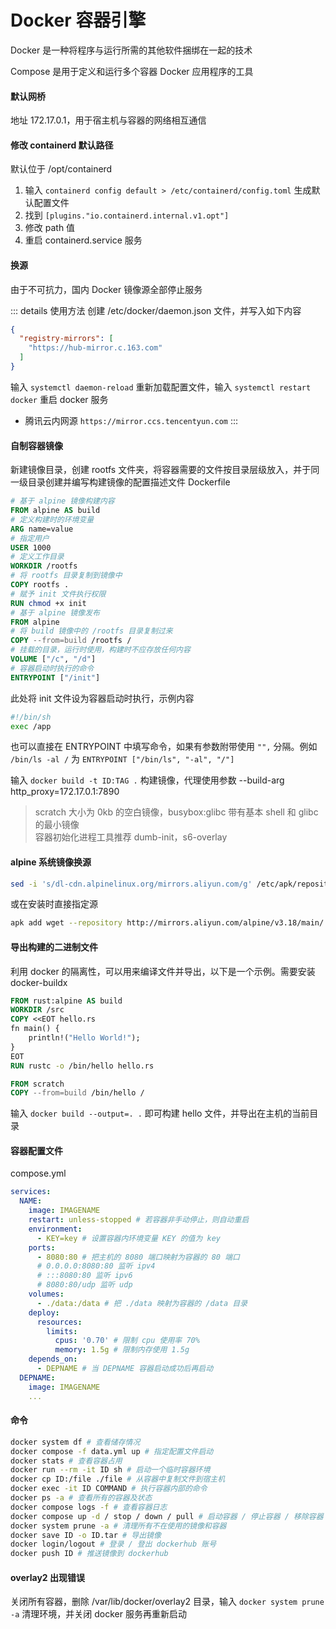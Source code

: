 # Docker 容器引擎

Docker 是一种将程序与运行所需的其他软件捆绑在一起的技术

Compose 是用于定义和运行多个容器 Docker 应用程序的工具

#### 默认网桥

地址 172.17.0.1，用于宿主机与容器的网络相互通信

#### 修改 containerd 默认路径

默认位于 /opt/containerd

1. 输入 `containerd config default > /etc/containerd/config.toml` 生成默认配置文件
2. 找到 `[plugins."io.containerd.internal.v1.opt"]`
3. 修改 path 值
4. 重启 containerd.service 服务

#### 换源

由于不可抗力，国内 Docker 镜像源全部停止服务

::: details 使用方法
创建 /etc/docker/daemon.json 文件，并写入如下内容

```json
{
  "registry-mirrors": [
    "https://hub-mirror.c.163.com"
  ]
}
```

输入 `systemctl daemon-reload` 重新加载配置文件，输入 `systemctl restart docker` 重启 docker 服务

- 腾讯云内网源 `https://mirror.ccs.tencentyun.com`
:::

#### 自制容器镜像

新建镜像目录，创建 rootfs 文件夹，将容器需要的文件按目录层级放入，并于同一级目录创建并编写构建镜像的配置描述文件 Dockerfile

```dockerfile
# 基于 alpine 镜像构建内容
FROM alpine AS build
# 定义构建时的环境变量
ARG name=value
# 指定用户
USER 1000
# 定义工作目录
WORKDIR /rootfs
# 将 rootfs 目录复制到镜像中
COPY rootfs .
# 赋予 init 文件执行权限
RUN chmod +x init
# 基于 alpine 镜像发布
FROM alpine
# 将 build 镜像中的 /rootfs 目录复制过来
COPY --from=build /rootfs /
# 挂载的目录，运行时使用，构建时不应存放任何内容
VOLUME ["/c", "/d"]
# 容器启动时执行的命令
ENTRYPOINT ["/init"]
```

此处将 init 文件设为容器启动时执行，示例内容

```sh
#!/bin/sh
exec /app
```

也可以直接在 ENTRYPOINT 中填写命令，如果有参数附带使用 `"",` 分隔。例如 `/bin/ls -al /` 为 `ENTRYPOINT ["/bin/ls", "-al", "/"]`

输入 `docker build -t ID:TAG .` 构建镜像，代理使用参数 --build-arg http_proxy=172.17.0.1:7890

> scratch 大小为 0kb 的空白镜像，busybox:glibc 带有基本 shell 和 glibc 的最小镜像  
> 容器初始化进程工具推荐 dumb-init，s6-overlay

#### alpine 系统镜像换源

```sh
sed -i 's/dl-cdn.alpinelinux.org/mirrors.aliyun.com/g' /etc/apk/repositories
```

或在安装时直接指定源

```sh
apk add wget --repository http://mirrors.aliyun.com/alpine/v3.18/main/
```

#### 导出构建的二进制文件

利用 docker 的隔离性，可以用来编译文件并导出，以下是一个示例。需要安装 docker-buildx

```dockerfile
FROM rust:alpine AS build
WORKDIR /src
COPY <<EOT hello.rs
fn main() {
    println!("Hello World!");
}
EOT
RUN rustc -o /bin/hello hello.rs

FROM scratch
COPY --from=build /bin/hello /
```

输入 `docker build --output=. .` 即可构建 hello 文件，并导出在主机的当前目录

#### 容器配置文件

compose.yml

```yml
services:
  NAME:
    image: IMAGENAME
    restart: unless-stopped # 若容器非手动停止，则自动重启
    environment:
      - KEY=key # 设置容器内环境变量 KEY 的值为 key
    ports:
      - 8080:80 # 把主机的 8080 端口映射为容器的 80 端口
      # 0.0.0.0:8080:80 监听 ipv4
      # :::8080:80 监听 ipv6
      # 8080:80/udp 监听 udp
    volumes:
      - ./data:/data # 把 ./data 映射为容器的 /data 目录
    deploy:
      resources:
        limits:
          cpus: '0.70' # 限制 cpu 使用率 70%
          memory: 1.5g # 限制内存使用 1.5g
    depends_on:
      - DEPNAME # 当 DEPNAME 容器启动成功后再启动
  DEPNAME:
    image: IMAGENAME
    ...
```

#### 命令

```sh
docker system df # 查看储存情况
docker compose -f data.yml up # 指定配置文件启动
docker stats # 查看容器占用
docker run --rm -it ID sh # 启动一个临时容器环境
docker cp ID:/file ./file # 从容器中复制文件到宿主机
docker exec -it ID COMMAND # 执行容器内部的命令
docker ps -a # 查看所有的容器及状态
docker compose logs -f # 查看容器日志
docker compose up -d / stop / down / pull # 启动容器 / 停止容器 / 移除容器 / 更新镜像
docker system prune -a # 清理所有不在使用的镜像和容器
docker save ID -o ID.tar # 导出镜像
docker login/logout # 登录 / 登出 dockerhub 账号
docker push ID # 推送镜像到 dockerhub
```

#### overlay2 出现错误

关闭所有容器，删除 /var/lib/docker/overlay2 目录，输入 `docker system prune -a` 清理环境，并关闭 docker 服务再重新启动
